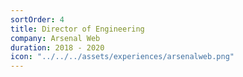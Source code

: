 ```yaml
---
sortOrder: 4
title: Director of Engineering
company: Arsenal Web
duration: 2018 - 2020
icon: "../../../assets/experiences/arsenalweb.png"
---
```

